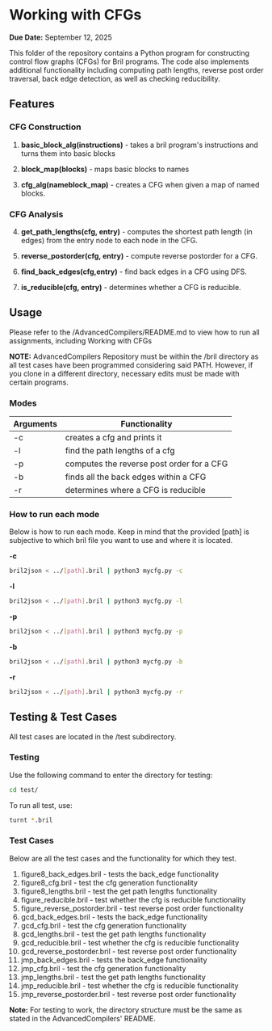 # Working with CFGs
**Due Date:** September 12, 2025

This folder of the repository contains a Python program for constructing control flow graphs (CFGs) for Bril programs. The code also implements additional functionality including computing path lengths, reverse post order traversal, back edge detection, as well as checking reducibility.

## Features
### CFG Construction
1. **basic_block_alg(instructions)** - takes a bril program's instructions and turns them into basic blocks

2. **block_map(blocks)** - maps basic blocks to names

3. **cfg_alg(nameblock_map)** - creates a CFG when given a map of named blocks.

### CFG Analysis
4. **get_path_lengths(cfg, entry)** - computes the shortest path length (in edges) from the entry node to each node in the CFG.

5. **reverse_postorder(cfg, entry)** - compute reverse postorder for a CFG.

6. **find_back_edges(cfg,entry)** - find back edges in a CFG using DFS.

7. **is_reducible(cfg, entry)** - determines whether a CFG is reducible.

## Usage
Please refer to the /AdvancedCompilers/README.md to view how to run all assignments, including Working with CFGs

**NOTE:** AdvancedCompilers Repository must be within the /bril directory as all test cases have been programmed considering said PATH. However, if you clone in a different directory, necessary edits must be made with certain programs.

### Modes
Arguments         | Functionality
------------- | -----------
-c            | creates a cfg and prints it
-l            | find the path lengths of a cfg
-p            | computes the reverse post order for a CFG
-b            | finds all the back edges within a CFG
-r            | determines where a CFG is reducible

### How to run each mode
Below is how to run each mode. Keep in mind that the provided [path] is subjective to which bril file you want to use and where it is located.

**-c**
```bash
bril2json < ../[path].bril | python3 mycfg.py -c
```

**-l**
```bash
bril2json < ../[path].bril | python3 mycfg.py -l
```

**-p**
```bash
bril2json < ../[path].bril | python3 mycfg.py -p
```

**-b**
```bash
bril2json < ../[path].bril | python3 mycfg.py -b
```

**-r**
```bash
bril2json < ../[path].bril | python3 mycfg.py -r
```

## Testing & Test Cases
All test cases are located in the /test subdirectory.

### Testing
Use the following command to enter the directory for testing:
```bash
cd test/
```
To run all test, use:
```bash
turnt *.bril
```

### Test Cases
Below are all the test cases and the functionality for which they test.

1. figure8_back_edges.bril - tests the back_edge functionality
2. figure8_cfg.bril - test the cfg generation functionality
3. figure8_lengths.bril - test the get path lengths functionality
4. figure_reducible.bril - test whether the cfg is reducible functionality
5. figure_reverse_postorder.bril - test reverse post order functionality
6. gcd_back_edges.bril - tests the back_edge functionality
7. gcd_cfg.bril - test the cfg generation functionality 
8. gcd_lengths.bril - test the get path lengths functionality
9. gcd_reducible.bril - test whether the cfg is reducible functionality
10. gcd_reverse_postorder.bril - test reverse post order functionality
11. jmp_back_edges.bril - tests the back_edge functionality
12. jmp_cfg.bril - test the cfg generation functionality
13. jmp_lengths.bril - test the get path lengths functionality
14. jmp_reducible.bril - test whether the cfg is reducible functionality
15. jmp_reverse_postorder.bril - test reverse post order functionality

**Note:** For testing to work, the directory structure must be the same as stated in the AdvancedCompilers' README. 